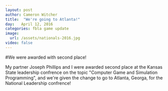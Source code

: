 ```yaml
---
layout: post
author: Cameron Witcher
title:  "We're going to Atlanta!"
day:   April 12, 2016
categories: fbla game update
image:
  url: /assets/nationals-2016.jpg
video: false
---
```


#We were awarded with second place!

My partner Joseph Phillips and I were awarded second place at the Kansas State leadership confrence on the topic "Computer Game and Simulation Programming", and we're given the change to go to Atlanta, Georga, for the National Leadership confrence!